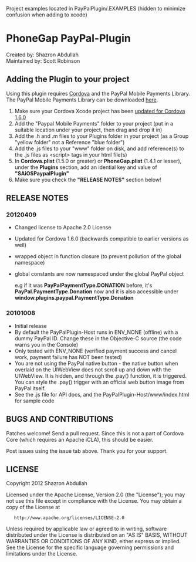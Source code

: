 Project examples located in PayPalPlugin/.EXAMPLES  (hidden to minimize confusion when adding to xcode)

# PhoneGap PayPal-Plugin #
Created by: Shazron Abdullah  
Maintained by: Scott Robinson

## Adding the Plugin to your project ##

Using this plugin requires [Cordova](http://github.com/apache/incubator-cordova-ios) and the PayPal Mobile Payments Library. The PayPal Mobile Payments Library can be downloaded [here](https://www.x.com/community/ppx/xspaces/mobile/mep).

1. Make sure your Cordova Xcode project has been [updated for Cordova 1.6.0](https://github.com/apache/incubator-cordova-ios/blob/master/guides/Cordova%20Plugin%20Upgrade%20Guide.md)
2. Add the "Paypal Mobile Payments" folder to your project (put in a suitable location under your project, then drag and drop it in)
3. Add the .h and .m files to your Plugins folder in your project (as a Group "yellow folder" not a Reference "blue folder")
4. Add the .js files to your "www" folder on disk, and add reference(s) to the .js files as &lt;script&gt; tags in your html file(s)
5. In **Cordova.plist** (1.5.0 or greater) or **PhoneGap.plist** (1.4.1 or lesser), under the **Plugins** section, add an idential key and value of **"SAiOSPaypalPlugin"**
6. Make sure you check the **"RELEASE NOTES"** section below!

## RELEASE NOTES ##

### 20120409 ###
- Changed license to Apache 2.0 License
- Updated for Cordova 1.6.0 (backwards compatible to earlier versions as well)
- wrapped object in function closure (to prevent pollution of the global namespace)
- global constants are now namespaced under the global PayPal object

    e.g if it was **PayPalPaymentType.DONATION** before, it's **PayPal.PaymentType.Donation** now
        and it is also accessible under **window.plugins.paypal.PaymentType.Donation**


### 20101008 ###
* Initial release
* By default the PayPalPlugin-Host runs in ENV_NONE (offline) with a dummy PayPal ID. Change these in the Objective-C source (the code warns you in the Console)
* Only tested with ENV_NONE (verified payment success and cancel work, payment failure has NOT been tested)
* You are not using the PayPal native button - the native button when overlaid on the UIWebView does not scroll up and down with the UIWebView. It is hidden, and through the .pay() function, it is triggered. You can style the .pay() trigger with an official web button image from PayPal itself.
* See the .js file for API docs, and the PayPalPlugin-Host/www/index.html for sample code

## BUGS AND CONTRIBUTIONS ##

Patches welcome! Send a pull request. Since this is not a part of Cordova Core (which requires an Apache iCLA), this should be easier.

Post issues using the issue tab above. Thank you for your support.

## LICENSE ##

Copyright 2012 Shazron Abdullah

   Licensed under the Apache License, Version 2.0 (the "License");
   you may not use this file except in compliance with the License.
   You may obtain a copy of the License at

       http://www.apache.org/licenses/LICENSE-2.0

   Unless required by applicable law or agreed to in writing, software
   distributed under the License is distributed on an "AS IS" BASIS,
   WITHOUT WARRANTIES OR CONDITIONS OF ANY KIND, either express or implied.
   See the License for the specific language governing permissions and
   limitations under the License.

